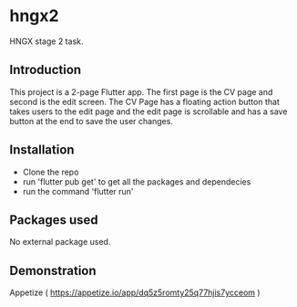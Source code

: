 # hngx2

HNGX stage 2 task.

## Introduction

This project is a 2-page Flutter app. The first page is the CV page and second is the edit screen.
The CV Page has a floating action button that takes users to the edit page and the edit page is scrollable and has a save button at the end to save the user changes.

## Installation
- Clone the repo
- run 'flutter pub get' to get all the packages and dependecies
- run the command 'flutter run'

## Packages used
No external package used.

## Demonstration
Appetize ( https://appetize.io/app/dq5z5romty25q77hjis7ycceom )

